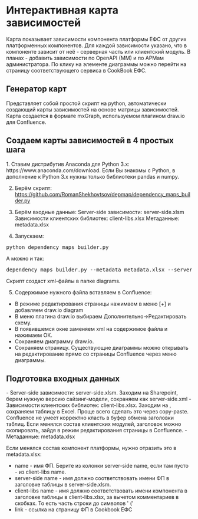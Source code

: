<h1>Интерактивная карта зависимостей</h1>
Карта показывает зависимости компонента платформы ЕФС от других платформенных компонентов. Для каждой зависимости указано, что в компоненте зависит от неё - серверная  часть или клиентский модуль. В планах - добавить зависимости по OpenAPI (MM) и по АРМам администратора.
По клику на элементе диаграммы можно перейти на страницу соответствующего сервиса в CookBook ЕФС.

<h2>Генератор карт</h2>

Представляет собой простой скрипт на python, автоматически создающий карты зависимостей на основе матрицы зависимостей. Карта создается в формате mxGraph, используемом плагином draw.io для Confluence.

<h2>Создаем карты зависимостей в 4 простых шага</h2>
1. Ставим дистрибутив Anaconda для Python 3.x: https://www.anaconda.com/download. Если Вы знакомы с Python, в дополнение к Python 3.x нужны только  библиотеки pandas и numpy.

2. Берём скрипт: https://github.com/RomanShekhovtsov/depmap/dependency_maps_builder.py

3. Берём входные данные:
Server-side зависимости: server-side.xlsm
Зависимости клиентских библиотек: client-libs.xlsx
Метаданные: metadata.xlsx

4. Запускаем:
<pre>python dependency_maps_builder.py</pre>
А можно и так: 
<pre>dependency_maps_builder.py --metadata metadata.xlsx --server-side server-side.xlsm --client-libs client-libs.xlsx</pre>
Скрипт создаст xml-файлы в папке diagrams.

5. Содержимое  нужного файла вставляем в Confluence:
- В режиме редактирования страницы нажимаем в меню [+] и добавляем draw.io diagram
- В меню плагина draw.io выбираем Дополнительно->Редактировать схему.
- В появившемся окне заменяем xml на содержимое файла и нажимаем ОК.
- Сохраняем диаграмму draw.io.
- Сохраняем страницу.
Существующие диаграммы можно открывать на редактирование прямо со страницы Confluence через меню диаграммы.

<h2>Подготовка входных данных</h2>
- Server-side зависимости: server-side.xlsm. Заходим на Sharepoint, берем нужную версию сайзинг-модели, сохраняем как server-side.xml
- Зависимости клиентских библиотек: client-libs.xlsx. Заходим на <Confluence>, сохраняем таблицу в Excel. Проще всего сделать это через copy-paste. Confluence не умеет корректно класть в буфер обмена заголовки таблиц. Если менялся состав клиентских модулей, заголовок можно скопировать, зайдя в режим редактирования страницы в Confluence.
- Метаданные: metadata.xlsx

Если менялся состав компонент платформы, нужно отразить это в metadata.xlsx:
- name - имя ФП. Берите из колонки server-side name, если там пусто - из client-libs name.
- server-side name - имя должно соответствовать имени ФП в заголовке таблицы в server-side.xlsm.
- client-libs name - имя должно соответствовать имени компонента в заголовке таблицы в client-libs.xlsx, за вычетом комментариев в скобках. То есть часть строки до символов ' ('
- link - ссылка на страницу ФП в Cookbook ЕФС
 
